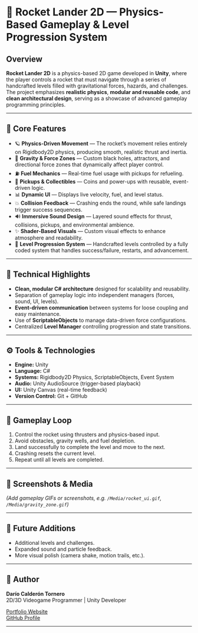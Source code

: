 # 🚀 Rocket Lander 2D — Physics-Based Gameplay & Level Progression System

## Overview
**Rocket Lander 2D** is a physics-based 2D game developed in **Unity**, where the player controls a rocket that must navigate through a series of handcrafted levels filled with gravitational forces, hazards, and challenges.  
The project emphasizes **realistic physics**, **modular and reusable code**, and **clean architectural design**, serving as a showcase of advanced gameplay programming principles.

---

## 🧩 Core Features
- 🪐 **Physics-Driven Movement** — The rocket’s movement relies entirely on Rigidbody2D physics, producing smooth, realistic thrust and inertia.
- 🌌 **Gravity & Force Zones** — Custom black holes, attractors, and directional force zones that dynamically affect player control.
- ⛽ **Fuel Mechanics** — Real-time fuel usage with pickups for refueling.
- 💎 **Pickups & Collectibles** — Coins and power-ups with reusable, event-driven logic.
- 📊 **Dynamic UI** — Displays live velocity, fuel, and level status.
- 💥 **Collision Feedback** — Crashing ends the round, while safe landings trigger success sequences.
- 🔊 **Immersive Sound Design** — Layered sound effects for thrust, collisions, pickups, and environmental ambience.
- ✨ **Shader-Based Visuals** — Custom visual effects to enhance atmosphere and readability.
- 🎯 **Level Progression System** — Handcrafted levels controlled by a fully coded system that handles success/failure, restarts, and advancement.

---

## 🧠 Technical Highlights
- **Clean, modular C# architecture** designed for scalability and reusability.
- Separation of gameplay logic into independent managers (forces, sound, UI, levels).
- **Event-driven communication** between systems for loose coupling and easy maintenance.
- Use of **ScriptableObjects** to manage data-driven force configurations.
- Centralized **Level Manager** controlling progression and state transitions.

---

## ⚙️ Tools & Technologies
- **Engine:** Unity  
- **Language:** C#  
- **Systems:** Rigidbody2D Physics, ScriptableObjects, Event System  
- **Audio:** Unity AudioSource (trigger-based playback)  
- **UI:** Unity Canvas (real-time feedback)  
- **Version Control:** Git + GitHub  

---

## 🚀 Gameplay Loop
1. Control the rocket using thrusters and physics-based input.  
2. Avoid obstacles, gravity wells, and fuel depletion.  
3. Land successfully to complete the level and move to the next.  
4. Crashing resets the current level.  
5. Repeat until all levels are completed.

---

## 📸 Screenshots & Media
*(Add gameplay GIFs or screenshots, e.g. `/Media/rocket_ui.gif`, `/Media/gravity_zone.gif`)*

---

## 🧩 Future Additions
- Additional levels and challenges.
- Expanded sound and particle feedback.
- More visual polish (camera shake, motion trails, etc.).

---

## 👤 Author
**Darío Calderón Tornero**  
2D/3D Videogame Programmer | Unity Developer  

[Portfolio Website](https://dariocalderondev.wordpress.com)  
[GitHub Profile](https://github.com/DarioCalderonTornero)

---
